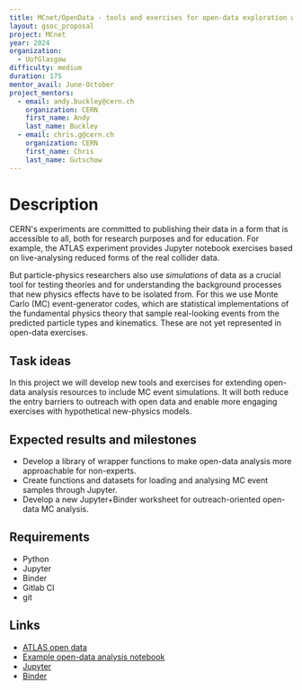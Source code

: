 ```yaml
---
title: MCnet/OpenData - tools and exercises for open-data exploration with MC simulations
layout: gsoc_proposal
project: MCnet
year: 2024
organization:
  - UofGlasgow
difficulty: medium
duration: 175
mentor_avail: June-October
project_mentors:
  - email: andy.buckley@cern.ch
    organization: CERN
    first_name: Andy
    last_name: Buckley
  - email: chris.g@cern.ch
    organization: CERN
    first_name: Chris
    last_name: Gutschow
---
```


# Description

CERN's experiments are committed to publishing their data in a form that
is accessible to all, both for research purposes and for education. For
example, the ATLAS experiment provides Jupyter notebook exercises based
on live-analysing reduced forms of the real collider data.

But particle-physics researchers also use _simulations_ of data as a
crucial tool for testing theories and for understanding the background
processes that new physics effects have to be isolated from. For this
we use Monte Carlo (MC) event-generator codes, which are statistical
implementations of the fundamental physics theory that sample
real-looking events from the predicted particle types and
kinematics. These are not yet represented in open-data exercises.

## Task ideas

In this project we will develop new tools and exercises for extending
open-data analysis resources to include MC event simulations. It will
both reduce the entry barriers to outreach with open data and enable more
engaging exercises with hypothetical new-physics models.

## Expected results and milestones

 * Develop a library of wrapper functions to make open-data analysis more approachable for non-experts.
 * Create functions and datasets for loading and analysing MC event samples through Jupyter.
 * Develop a new Jupyter+Binder worksheet for outreach-oriented open-data MC analysis.
 
## Requirements

 * Python
 * Jupyter
 * Binder
 * Gitlab CI
 * git

## Links

 * [ATLAS open data](https://atlas.cern/Resources/Opendata)
 * [Example open-data analysis notebook](https://nbviewer.org/github/atlas-outreach-data-tools/notebooks-collection-opendata/blob/master/13-TeV-examples/cpp/ATLAS_OpenData_13-TeV__analysis_example-cpp_Hyy_channel.ipynb)
 * [Jupyter](https://jupyter.org/)
 * [Binder](https://mybinder.org/)
